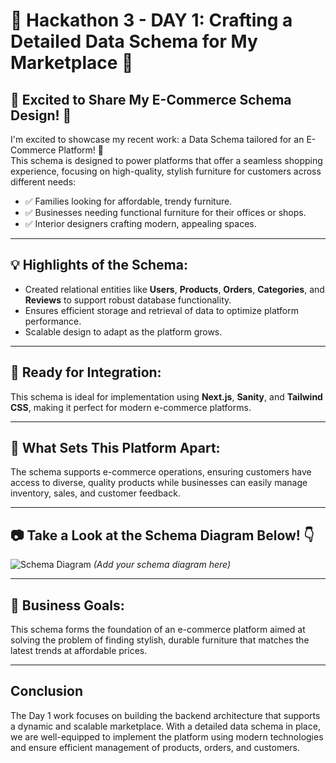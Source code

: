 # 🎯 Hackathon 3 - DAY 1: Crafting a Detailed Data Schema for My Marketplace 🎯

## 🌟 Excited to Share My E-Commerce Schema Design! 🌟
I'm excited to showcase my recent work: a Data Schema tailored for an E-Commerce Platform! 🚀  
This schema is designed to power platforms that offer a seamless shopping experience, focusing on high-quality, stylish furniture for customers across different needs:

- ✅ Families looking for affordable, trendy furniture.
- ✅ Businesses needing functional furniture for their offices or shops.
- ✅ Interior designers crafting modern, appealing spaces.

---

## 💡 Highlights of the Schema:
- Created relational entities like **Users**, **Products**, **Orders**, **Categories**, and **Reviews** to support robust database functionality.
- Ensures efficient storage and retrieval of data to optimize platform performance.
- Scalable design to adapt as the platform grows.

---

## 🔧 Ready for Integration:
This schema is ideal for implementation using **Next.js**, **Sanity**, and **Tailwind CSS**, making it perfect for modern e-commerce platforms.

---

## 🎯 What Sets This Platform Apart:
The schema supports e-commerce operations, ensuring customers have access to diverse, quality products while businesses can easily manage inventory, sales, and customer feedback.

---

## 📷 Take a Look at the Schema Diagram Below! 👇
![Schema Diagram](schema_diagram_url)  *(Add your schema diagram here)*

---

## 🎯 Business Goals:
This schema forms the foundation of an e-commerce platform aimed at solving the problem of finding stylish, durable furniture that matches the latest trends at affordable prices.

---

## **Conclusion**
The Day 1 work focuses on building the backend architecture that supports a dynamic and scalable marketplace. With a detailed data schema in place, we are well-equipped to implement the platform using modern technologies and ensure efficient management of products, orders, and customers.

